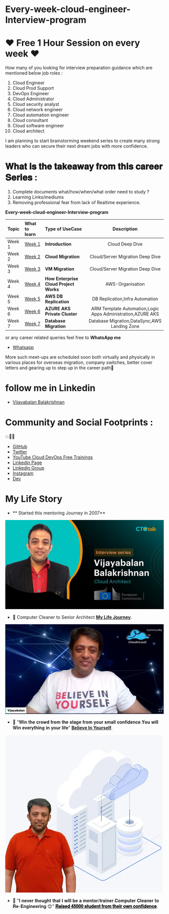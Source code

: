 # Every-week-cloud-engineer-Interview-program


# ❤️ Free 1 Hour Session on every week ❤️

How many of you looking for interview preparation guidance which are mentioned below job roles :

1. Cloud Engineer
2. Cloud Prod Support
3. DevOps Engineer
4. Cloud Administrator
5. Cloud security analyst
6. Cloud network engineer
7. Cloud automation engineer
8. Cloud consultant
9. Cloud software engineer
10. Cloud architect

I am planning to start brainstorming weekend series to create many strong leaders who can secure their next dream jobs with more confidence.

# 𝐖𝐡𝐚𝐭 𝐢𝐬 𝐭𝐡𝐞 𝐭𝐚𝐤𝐞𝐚𝐰𝐚𝐲 𝐟𝐫𝐨𝐦 𝐭𝐡𝐢𝐬 𝐜𝐚𝐫𝐞𝐞𝐫 𝐒𝐞𝐫𝐢𝐞𝐬 :

1. Complete documents what/how/when/what order need to study ?
2. Learning Links/mediums
3. Removing professional fear from lack of Realtime experience.


**Every-week-cloud-engineer-Interview-program**

Topic | What to learn | Type of UseCase | Description
:------|:------|:------|:------:
Week 1 | [Week 1](/week1-Cloud-General-Introduction) | **Introduction** | Cloud Deep Dive 
Week 2 | [Week 2](/week2-server-cloud-migration) | **Cloud Migration** | Cloud/Server Migration Deep Dive 
Week 3 | [Week 3](/week3-Vm-migration-Cloud-Services) | **VM Migration** | Cloud/Server Migration Deep Dive 
Week 4 | [Week 4](/week4-vm-migration-AWS-Organisation) | **How Enterprise Cloud Project Works** | AWS-Organisation
Week 5 | [Week 5](/week5-AutoScaling-Terraform-Provisioning) | **AWS DB Replication** | DB Replication,Infra Automation
Week 6 | [Week 6](/week6-Azure-AKS-Private) | **AZURE AKS Private Cluster** | ARM Template Automation,Logic Apps Administration,AZURE AKS
Week 7 | [Week 7](/week7-Database-MIgration-AWS-Control-Tower) | **Database Migration** | Database Migration,DataSync,AWS Landing Zone

or any career related queries feel free to  **WhatsApp me**

- [Whatsapp](https://wa.me/message/2EM3VEAMEMVHP1)

More such meet-ups are scheduled soon both virtually and physically in various places for overseas migration, company switches, better cover letters and gearing up to step up in the career path💯

# follow me in Linkedin

- [Vijayabalan Balakrishnan ](https://www.linkedin.com/in/vijaystack/)
# Community and Social Footprints :
💥🧑‍💻 

- [GitHub](https://github.com/cloudnloud)
- [Twitter](https://twitter.com/cloudnloud)
- [YouTube Cloud DevOps Free Trainings](https://www.youtube.com/c/CloudnLoud)
- [Linkedin Page](https://www.linkedin.com/company/cloudnloud/)
- [Linkedin Group](https://www.linkedin.com/groups/9124202/)
- [Instagram](https://instagram.com/cloudnloud)
- [Dev](https://dev.to/cloudnloud)



# My Life Story

- ** Started this mentoring Journey in 2007**

[![Watch the video](ctotalk.jpeg)](https://blog.ctotalk.in/building-highly-accurate-fraud-detection-system-1a39b1f7014e)

- :newspaper: Computer Cleaner to Senior Architect **[My Life Journey](https://www.linkedin.com/feed/update/urn:li:activity:6925568536266317824/)**.


[![Watch the video](believeyourself.png)](https://www.linkedin.com/feed/update/urn:li:activity:6909874259729223680/)

- :newspaper: "𝐖𝐢𝐧 𝐭𝐡𝐞 𝐜𝐫𝐨𝐰𝐝 𝐟𝐫𝐨𝐦 𝐭𝐡𝐞 𝐬𝐭𝐚𝐠𝐞 𝐟𝐫𝐨𝐦 𝐲𝐨𝐮𝐫 𝐬𝐦𝐚𝐥𝐥 𝐜𝐨𝐧𝐟𝐢𝐝𝐞𝐧𝐜𝐞.𝐘𝐨𝐮 𝐰𝐢𝐥𝐥 𝐖𝐢𝐧 𝐞𝐯𝐞𝐫𝐲𝐭𝐡𝐢𝐧𝐠 𝐢𝐧 𝐲𝐨𝐮𝐫 𝐥𝐢𝐟𝐞" **[Believe In Yourself](https://www.linkedin.com/feed/update/urn:li:activity:6909874259729223680/)**.

[![Watch the video](journey.png)](https://www.linkedin.com/feed/update/urn:li:activity:6930481278328692736/)

- :newspaper: "𝐈 𝐧𝐞𝐯𝐞𝐫 𝐭𝐡𝐨𝐮𝐠𝐡𝐭 𝐭𝐡𝐚𝐭 𝐈 𝐰𝐢𝐥𝐥 𝐛𝐞 𝐚 𝐦𝐞𝐧𝐭𝐨𝐫/𝐭𝐫𝐚𝐢𝐧𝐞𝐫.𝐂𝐨𝐦𝐩𝐮𝐭𝐞𝐫 𝐂𝐥𝐞𝐚𝐧𝐞𝐫 𝐭𝐨 𝐑𝐞-𝐄𝐧𝐠𝐢𝐧𝐞𝐞𝐫𝐢𝐧𝐠 😊" **[𝐑𝐚𝐢𝐬𝐞𝐝 𝟒𝟓𝟎𝟎𝟎 𝐬𝐭𝐮𝐝𝐞𝐧𝐭 𝐟𝐫𝐨𝐦 𝐭𝐡𝐞𝐢𝐫 𝐨𝐰𝐧 𝐜𝐨𝐧𝐟𝐢𝐝𝐞𝐧𝐜𝐞](https://www.linkedin.com/feed/update/urn:li:activity:6930481278328692736/)**.